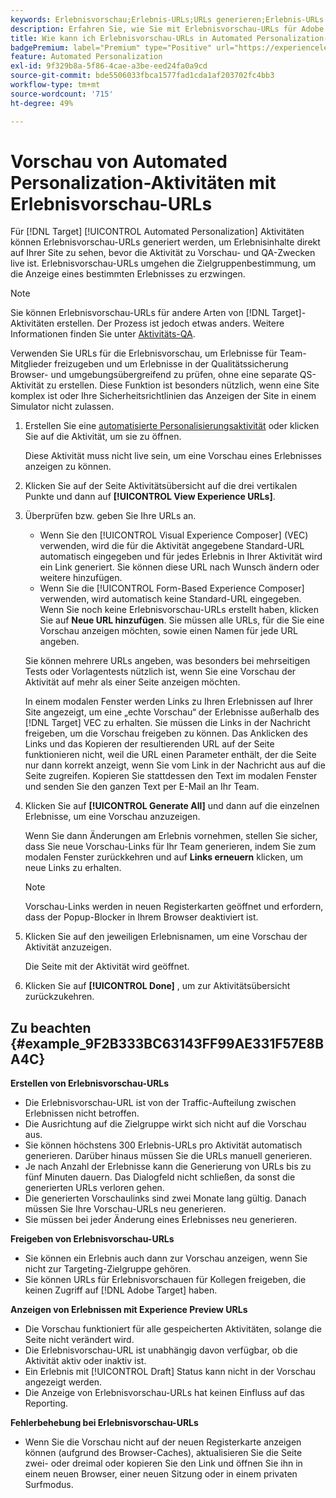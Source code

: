 ```yaml
---
keywords: Erlebnisvorschau;Erlebnis-URLs;URLs generieren;Erlebnis-URLs anzeigen
description: Erfahren Sie, wie Sie mit Erlebnisvorschau-URLs für Adobe [!DNL Target] Automated Personalization-Aktivitäten Erlebnisinhalte direkt auf Ihrer Site anzeigen können, bevor die Aktivität live ist.
title: Wie kann ich Erlebnisvorschau-URLs in Automated Personalization-Aktivitäten verwenden?
badgePremium: label="Premium" type="Positive" url="https://experienceleague.adobe.com/docs/target/using/introduction/intro.html?lang=en#premium newtab=true" tooltip="Hier finden Sie Informationen zum Lieferumfang von Target Premium."
feature: Automated Personalization
exl-id: 9f329b8a-5f86-4cae-a3be-eed24fa0a9cd
source-git-commit: bde5506033fbca1577fad1cda1af203702fc4bb3
workflow-type: tm+mt
source-wordcount: '715'
ht-degree: 49%

---
```


# Vorschau von Automated Personalization-Aktivitäten mit Erlebnisvorschau-URLs

Für [!DNL Target] [!UICONTROL Automated Personalization] Aktivitäten können Erlebnisvorschau-URLs generiert werden, um Erlebnisinhalte direkt auf Ihrer Site zu sehen, bevor die Aktivität zu Vorschau- und QA-Zwecken live ist. Erlebnisvorschau-URLs umgehen die Zielgruppenbestimmung, um die Anzeige eines bestimmten Erlebnisses zu erzwingen.

>[!NOTE]
>
>Sie können Erlebnisvorschau-URLs für andere Arten von [!DNL Target]-Aktivitäten erstellen. Der Prozess ist jedoch etwas anders. Weitere Informationen finden Sie unter [Aktivitäts-QA](/help/main/c-activities/c-activity-qa/activity-qa.md#preview).

Verwenden Sie URLs für die Erlebnisvorschau, um Erlebnisse für Team-Mitglieder freizugeben und um Erlebnisse in der Qualitätssicherung Browser- und umgebungsübergreifend zu prüfen, ohne eine separate QS-Aktivität zu erstellen. Diese Funktion ist besonders nützlich, wenn eine Site komplex ist oder Ihre Sicherheitsrichtlinien das Anzeigen der Site in einem Simulator nicht zulassen.

1. Erstellen Sie eine [automatisierte Personalisierungsaktivität](/help/main/c-activities/t-automated-personalization/create-ap-activity.md#task_8AAF837796D74CF893CA2F88BA1491C9) oder klicken Sie auf die Aktivität, um sie zu öffnen.

   Diese Aktivität muss nicht live sein, um eine Vorschau eines Erlebnisses anzeigen zu können.

1. Klicken Sie auf der Seite Aktivitätsübersicht auf die drei vertikalen Punkte und dann auf **[!UICONTROL View Experience URLs]**.

1. Überprüfen bzw. geben Sie Ihre URLs an.

   * Wenn Sie den [!UICONTROL Visual Experience Composer] (VEC) verwenden, wird die für die Aktivität angegebene Standard-URL automatisch eingegeben und für jedes Erlebnis in Ihrer Aktivität wird ein Link generiert. Sie können diese URL nach Wunsch ändern oder weitere hinzufügen.
   * Wenn Sie die [!UICONTROL Form-Based Experience Composer] verwenden, wird automatisch keine Standard-URL eingegeben. Wenn Sie noch keine Erlebnisvorschau-URLs erstellt haben, klicken Sie auf **Neue URL hinzufügen**. Sie müssen alle URLs, für die Sie eine Vorschau anzeigen möchten, sowie einen Namen für jede URL angeben.

   Sie können mehrere URLs angeben, was besonders bei mehrseitigen Tests oder Vorlagentests nützlich ist, wenn Sie eine Vorschau der Aktivität auf mehr als einer Seite anzeigen möchten.

   In einem modalen Fenster werden Links zu Ihren Erlebnissen auf Ihrer Site angezeigt, um eine „echte Vorschau“ der Erlebnisse außerhalb des [!DNL Target] VEC zu erhalten. Sie müssen die Links in der Nachricht freigeben, um die Vorschau freigeben zu können. Das Anklicken des Links und das Kopieren der resultierenden URL auf der Seite funktionieren nicht, weil die URL einen Parameter enthält, der die Seite nur dann korrekt anzeigt, wenn Sie vom Link in der Nachricht aus auf die Seite zugreifen. Kopieren Sie stattdessen den Text im modalen Fenster und senden Sie den ganzen Text per E-Mail an Ihr Team.

1. Klicken Sie auf **[!UICONTROL Generate All]** und dann auf die einzelnen Erlebnisse, um eine Vorschau anzuzeigen.

   Wenn Sie dann Änderungen am Erlebnis vornehmen, stellen Sie sicher, dass Sie neue Vorschau-Links für Ihr Team generieren, indem Sie zum modalen Fenster zurückkehren und auf **Links erneuern** klicken, um neue Links zu erhalten.

   >[!NOTE]
   >
   >Vorschau-Links werden in neuen Registerkarten geöffnet und erfordern, dass der Popup-Blocker in Ihrem Browser deaktiviert ist.

1. Klicken Sie auf den jeweiligen Erlebnisnamen, um eine Vorschau der Aktivität anzuzeigen.

   Die Seite mit der Aktivität wird geöffnet.

1. Klicken Sie auf **[!UICONTROL Done]** , um zur Aktivitätsübersicht zurückzukehren.

## Zu beachten {#example_9F2B333BC63143FF99AE331F57E8BA4C}

**Erstellen von Erlebnisvorschau-URLs**

* Die Erlebnisvorschau-URL ist von der Traffic-Aufteilung zwischen Erlebnissen nicht betroffen.
* Die Ausrichtung auf die Zielgruppe wirkt sich nicht auf die Vorschau aus.
* Sie können höchstens 300 Erlebnis-URLs pro Aktivität automatisch generieren. Darüber hinaus müssen Sie die URLs manuell generieren.
* Je nach Anzahl der Erlebnisse kann die Generierung von URLs bis zu fünf Minuten dauern. Das Dialogfeld nicht schließen, da sonst die generierten URLs verloren gehen.
* Die generierten Vorschaulinks sind zwei Monate lang gültig. Danach müssen Sie Ihre Vorschau-URLs neu generieren.
* Sie müssen bei jeder Änderung eines Erlebnisses neu generieren.

**Freigeben von Erlebnisvorschau-URLs**

* Sie können ein Erlebnis auch dann zur Vorschau anzeigen, wenn Sie nicht zur Targeting-Zielgruppe gehören.
* Sie können URLs für Erlebnisvorschauen für Kollegen freigeben, die keinen Zugriff auf [!DNL Adobe Target] haben.

**Anzeigen von Erlebnissen mit Experience Preview URLs**

* Die Vorschau funktioniert für alle gespeicherten Aktivitäten, solange die Seite nicht verändert wird.
* Die Erlebnisvorschau-URL ist unabhängig davon verfügbar, ob die Aktivität aktiv oder inaktiv ist.
* Ein Erlebnis mit [!UICONTROL Draft] Status kann nicht in der Vorschau angezeigt werden.
* Die Anzeige von Erlebnisvorschau-URLs hat keinen Einfluss auf das Reporting.

**Fehlerbehebung bei Erlebnisvorschau-URLs**

* Wenn Sie die Vorschau nicht auf der neuen Registerkarte anzeigen können (aufgrund des Browser-Caches), aktualisieren Sie die Seite zwei- oder dreimal oder kopieren Sie den Link und öffnen Sie ihn in einem neuen Browser, einer neuen Sitzung oder in einem privaten Surfmodus.

